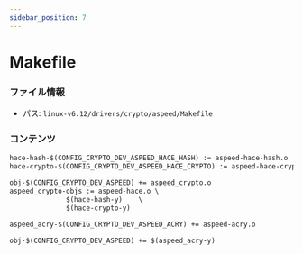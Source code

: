 ```yaml
---
sidebar_position: 7
---
```

# Makefile

### ファイル情報

- パス: `linux-v6.12/drivers/crypto/aspeed/Makefile`

### コンテンツ

```txt
hace-hash-$(CONFIG_CRYPTO_DEV_ASPEED_HACE_HASH) := aspeed-hace-hash.o
hace-crypto-$(CONFIG_CRYPTO_DEV_ASPEED_HACE_CRYPTO) := aspeed-hace-crypto.o

obj-$(CONFIG_CRYPTO_DEV_ASPEED) += aspeed_crypto.o
aspeed_crypto-objs := aspeed-hace.o	\
		      $(hace-hash-y)	\
		      $(hace-crypto-y)

aspeed_acry-$(CONFIG_CRYPTO_DEV_ASPEED_ACRY) += aspeed-acry.o

obj-$(CONFIG_CRYPTO_DEV_ASPEED) += $(aspeed_acry-y)

```
